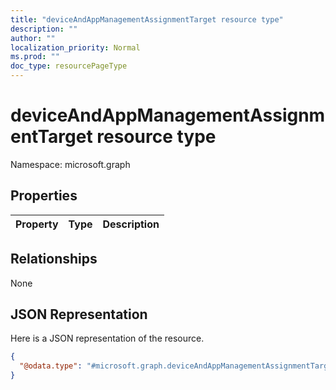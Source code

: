 ```yaml
---
title: "deviceAndAppManagementAssignmentTarget resource type"
description: ""
author: ""
localization_priority: Normal
ms.prod: ""
doc_type: resourcePageType
---
```


# deviceAndAppManagementAssignmentTarget resource type


Namespace: microsoft.graph



## Properties
|Property|Type|Description|
|:---|:---|:---|

## Relationships
None

## JSON Representation
Here is a JSON representation of the resource.
<!-- {
  "blockType": "resource",
  "@odata.type": "microsoft.graph.deviceAndAppManagementAssignmentTarget"
}
-->
``` json
{
  "@odata.type": "#microsoft.graph.deviceAndAppManagementAssignmentTarget"
}
```

